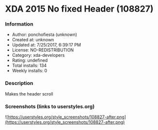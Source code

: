 # XDA 2015 No fixed Header (108827)

### Information
- Author: ponchofiesta (unknown)
- Created at: unknown
- Updated at: 7/25/2017, 6:39:17 PM
- License: NO-REDISTRIBUTION
- Category: xda-developers
- Rating: undefined
- Total installs: 134
- Weekly installs: 0


### Description
Makes the header scroll


### Screenshots (links to userstyles.org)
![https://userstyles.org/style_screenshots/108827-after.png](https://userstyles.org/style_screenshots/108827-after.png)


